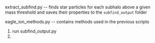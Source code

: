 
extract_subfind.py -- finds star particles for each subhalo above a given mass threshold and saves their properties to the `subfind_output` folder

eagle_ion_methods.py -- contains methods used in the previous scripts



1. run subfind_output.py
2. 
